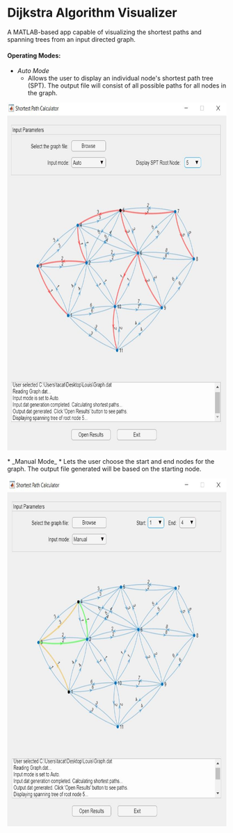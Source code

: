 # Dijkstra Algorithm Visualizer
A MATLAB-based app capable of visualizing the shortest paths and spanning trees from an input directed graph.

#### Operating Modes:
* _Auto Mode_
  * Allows the user to display an individual node's shortest path tree (SPT). The output file will consist of all possible paths for all nodes in the graph.
<p align="center">
  <img width="600" height="800" src="https://github.com/takatz28/Dijkstra-Visualization/blob/main/docs/Auto.JPG">
</p>
* _Manual Mode_
  * Lets the user choose the start and end nodes for the graph. The output file generated will be based on the starting node.
<p align="center">
  <img width="600" height="800" src="https://github.com/takatz28/Dijkstra-Visualization/blob/main/docs/Manual.JPG">
</p>
